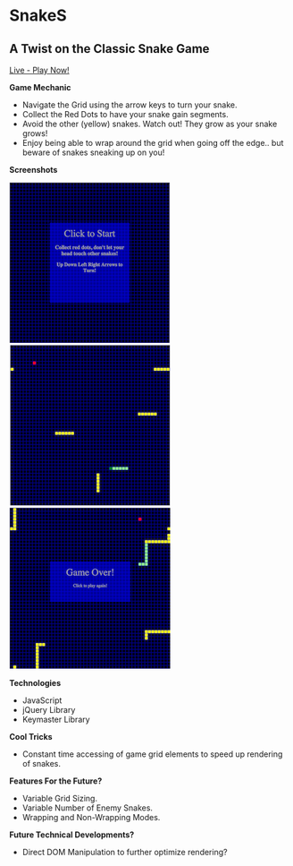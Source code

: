 # SnakeS

## A Twist on the Classic Snake Game

[Live - Play Now!](http://jpgonzalez2011.github.io/Snake/)

**Game Mechanic**
- Navigate the Grid using the arrow keys to turn your snake.
- Collect the Red Dots to have your snake gain segments.
- Avoid the other (yellow) snakes. Watch out! They grow as your snake grows!
- Enjoy being able to wrap around the grid when going off the edge.. but beware of snakes sneaking up on you!

**Screenshots**

![StartGame](/screenshots/StartGame.png)
![MidGame1](/screenshots/MidGame1.png)
![GameOver](/screenshots/GameOver.png)

**Technologies**
- JavaScript
- jQuery Library
- Keymaster Library

**Cool Tricks**
- Constant time accessing of game grid elements to speed up rendering of snakes.

**Features For the Future?**
- Variable Grid Sizing.
- Variable Number of Enemy Snakes.
- Wrapping and Non-Wrapping Modes.

**Future Technical Developments?**
- Direct DOM Manipulation to further optimize rendering?

